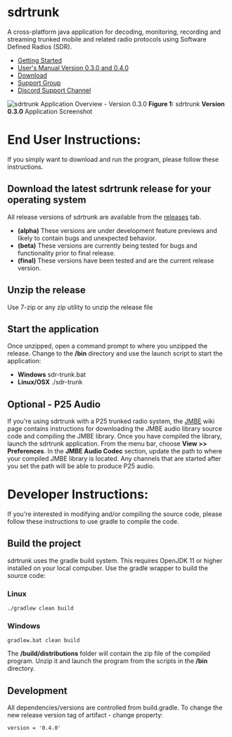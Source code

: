 # sdrtrunk
A cross-platform java application for decoding, monitoring, recording and streaming trunked mobile and related radio protocols using Software Defined Radios (SDR).

* [Getting Started](https://github.com/DSheirer/sdrtrunk/wiki/GettingStarted_V0.3.0)
* [User's Manual Version 0.3.0 and 0.4.0](https://github.com/DSheirer/sdrtrunk/wiki/UserManual_V0.3.0)
* [Download](https://github.com/DSheirer/sdrtrunk/releases)
* [Support Group](https://groups.google.com/forum/#!forum/sdrtrunk)
* [Discord Support Channel](https://discord.gg/HJQaKYE)

![sdrtrunk Application Overview - Version 0.3.0](https://github.com/DSheirer/sdrtrunk/wiki/v0.3/images/ApplicationOverview_V0.3.0.png)
**Figure 1:** sdrtrunk **Version 0.3.0** Application Screenshot

# End User Instructions:

If you simply want to download and run the program, please follow these instructions.

## Download the latest sdrtrunk release for your operating system
 
All release versions of sdrtrunk are available from the [releases](https://github.com/DSheirer/sdrtrunk/releases) tab.

* **(alpha)** These versions are under development feature previews and likely to contain bugs and unexpected behavior.
* **(beta)** These versions are currently being tested for bugs and functionality prior to final release.
* **(final)** These versions have been tested and are the current release version.

## Unzip the release

Use 7-zip or any zip utility to unzip the release file

## Start the application

Once unzipped, open a command prompt to where you unzipped the release.  Change to the **/bin** directory and use the launch script to start the application:
* **Windows** sdr-trunk.bat
* **Linux/OSX** ./sdr-trunk

## Optional - P25 Audio
If you're using sdrtrunk with a P25 trunked radio system, the [JMBE](https://github.com/DSheirer/sdrtrunk/wiki/JMBE) wiki page contains instructions for downloading the JMBE audio library source code and compiling the JMBE library.  Once you have compiled the library, launch the sdrtrunk application.  From the menu bar, choose **View >> Preferences**.  In the **JMBE Audio Codec** section, update the path to where your compiled JMBE library is located.  Any channels that are started after you set the path will be able to produce P25 audio.

# Developer Instructions:

If you're interested in modifying and/or compiling the source code, please follow these instructions to use gradle to compile the code. 

## Build the project
sdrtrunk uses the gradle build system. This requires OpenJDK 11 or higher installed on your local compuber.  Use the gradle wrapper to build the source code:

### Linux
```
./gradlew clean build
```
### Windows
```
gradlew.bat clean build
```

The **/build/distributions** folder will contain the zip file of the compiled program.  Unzip it and launch the program from the scripts in the **/bin** directory.

## Development
All dependencies/versions are controlled from build.gradle.
To change the new release version tag of artifact - change property:
```
version = '0.4.0'
```
